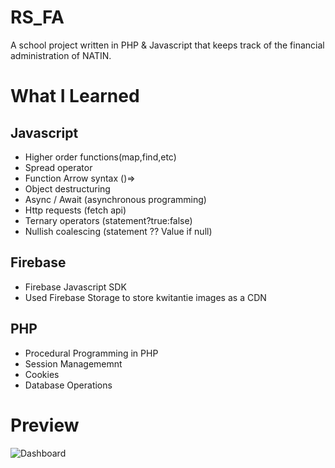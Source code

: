 # RS_FA

A school project written in PHP & Javascript that keeps track of the financial administration of NATIN.

# What I Learned

## Javascript 

* Higher order functions(map,find,etc)
* Spread operator
* Function Arrow syntax ()=>
* Object destructuring 
* Async / Await (asynchronous programming)
* Http requests  (fetch api)
* Ternary operators (statement?true:false)
* Nullish coalescing (statement ?? Value if null)

## Firebase 

* Firebase Javascript SDK
* Used Firebase Storage to store kwitantie images as a CDN

## PHP
* Procedural Programming in PHP
* Session Managememnt 
* Cookies 
* Database Operations 

# Preview

![Dashboard](https://user-images.githubusercontent.com/35632308/87248909-50ba0a80-c432-11ea-83c7-8de1b806837c.png)
